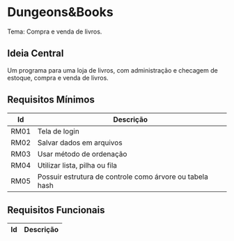 # Dungeons&Books
Tema: Compra e venda de livros.

## Ideia Central
Um programa para uma loja de livros, com administração e checagem de estoque, compra e venda de livros.

## Requisitos Mínimos
| Id | Descrição |
|----|-----------|
|RM01 | Tela de login |
|RM02 | Salvar dados em arquivos |
|RM03 | Usar método de ordenação |
|RM04 | Utilizar lista, pilha ou fila |
|RM05 | Possuir estrutura de controle como árvore ou tabela hash |

## Requisitos Funcionais
| Id | Descrição |
|----|-----------|
